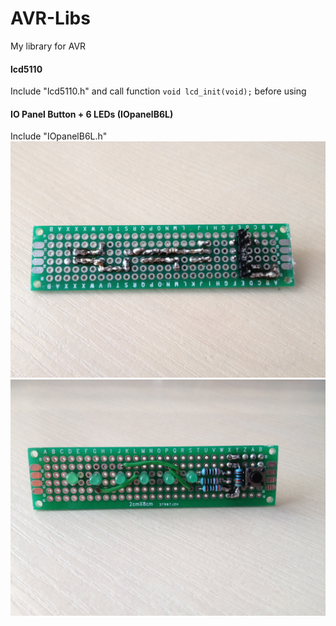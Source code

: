 # AVR-Libs
My library for AVR

#### lcd5110

Include "lcd5110.h" and call function `void lcd_init(void);` before using


#### IO Panel Button + 6 LEDs (IOpanelB6L)

Include "IOpanelB6L.h"
![Sample image](IOpanelB6L/IMG_0149.JPG)
![Sample image](IOpanelB6L/IMG_0150.JPG)